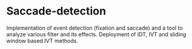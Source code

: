 # Saccade-detection
Implementation of event detection (fixation and saccade) and a tool to analyze various filter and its effects.
Deployment of IDT, IVT and sliding window based IVT methods.

